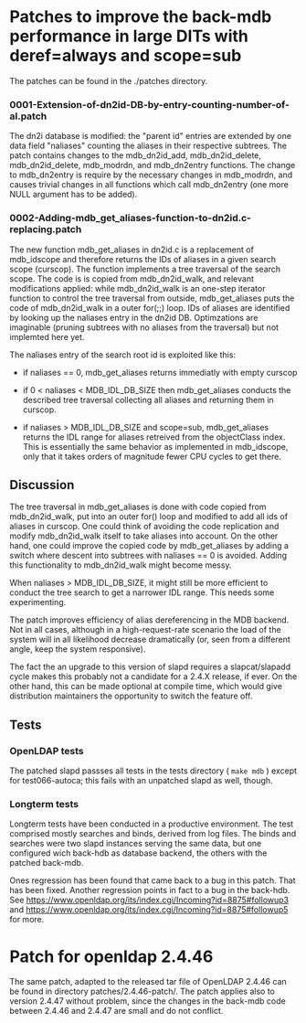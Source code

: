 # Patches to improve the back-mdb performance in large DITs with  deref=always and scope=sub

The patches can be found in the ./patches directory.

### 0001-Extension-of-dn2id-DB-by-entry-counting-number-of-al.patch

The dn2i database is modified: the "parent id" entries are extended by
one data field "naliases" counting the aliases in their respective
subtrees. The patch contains changes to the mdb_dn2id_add,
mdb_dn2id_delete, mdb_dn2id_delete, mdb_modrdn, and mdb_dn2entry
functions. The change to mdb_dn2entry is require by the necessary
changes in mdb_modrdn, and causes trivial changes in all functions
which call mdb_dn2entry (one more NULL argument has to be added).


### 0002-Adding-mdb_get_aliases-function-to-dn2id.c-replacing.patch

The new function mdb_get_aliases in dn2id.c is a replacement of
mdb_idscope and therefore returns the IDs of aliases in a given search
scope (curscop). The function implements a tree traversal of the
search scope. The code is is copied from mdb_dn2id_walk, and relevant
modifications applied: while mdb_dn2id_walk is an one-step iterator
function to control the tree traversal from outside, mdb_get_aliases
puts the code of mdb_dn2id_walk in a outer for(;;) loop.  IDs of
aliases are identified by looking up the naliases entry in the dn2id
DB. Optimzations are imaginable (pruning subtrees with no aliases from
the traversal) but not implemted here yet.

The naliases entry of the search root id is exploited like this:

- if naliases == 0, mdb_get_aliases returns immediatly with empty
  curscop

- if 0 < naliases < MDB_IDL_DB_SIZE then mdb_get_aliases conducts the
  described tree traversal collecting all aliases and returning them
  in curscop.

- if naliases > MDB_IDL_DB_SIZE and scope=sub, mdb_get_aliases returns
  the IDL range for aliases retreived from the objectClass index. This
  is essentially the same behavior as implemented in mdb_idscope, only
  that it takes orders of magnitude fewer CPU cycles to get there.


## Discussion


The tree traversal in mdb_get_aliases is done with code copied from
mdb_dn2id_walk, put into an outer for() loop and modified to add all
ids of aliases in curscop. One could think of avoiding the code
replication and modify mdb_dn2id_walk itself to take aliases into
account. On the other hand, one could improve the copied code by
mdb_get_aliases by adding a switch where descent into subtrees with
naliases == 0 is avoided. Adding this functionality to mdb_dn2id_walk
might become messy.

When naliases > MDB_IDL_DB_SIZE, it might still be more efficient to
conduct the tree search to get a narrower IDL range. This needs some
experimenting.

The patch improves efficiency of alias dereferencing in the MDB
backend. Not in all cases, although in a high-request-rate scenario
the load of the system will in all likelihood decrease dramatically
(or, seen from a different angle, keep the system responsive).

The fact the an upgrade to this version of slapd requires a
slapcat/slapadd cycle makes this probably not a candidate for a 2.4.X
release, if ever. On the other hand, this can be made optional at
compile time, which would give distribution maintainers the
opportunity to switch the feature off.

## Tests

### OpenLDAP tests

The patched slapd passses all tests in the tests directory ( ```make
mdb``` ) except for test066-autoca; this fails with an unpatched slapd
as well, though.

### Longterm tests

Longterm tests have been conducted  in a productive environment. The
test comprised mostly searches and binds, derived from log files. The
binds and searches were two slapd instances serving the same data, but
one configured wich back-hdb as database backend, the others with the
patched back-mdb. 



Ones  regression has been found that came back to a bug in this
patch. That has been fixed. Another regression points in fact to a bug
in the back-hdb.  See
https://www.openldap.org/its/index.cgi/Incoming?id=8875#followup3 and
https://www.openldap.org/its/index.cgi/Incoming?id=8875#followup5 for
more.


#  Patch for openldap 2.4.46 

The same patch, adapted to the released tar file of OpenLDAP 2.4.46
can be found in directory patches/2.4.46-patch/. The patch applies
also to version 2.4.47 without problem, since the changes in the
back-mdb code  between 2.4.46 and 2.4.47 are small and do
not conflict. 


